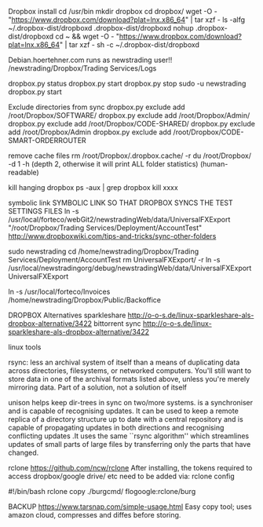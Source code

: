 Dropbox install
cd /usr/bin
mkdir dropbox
cd dropbox/
wget -O - "https://www.dropbox.com/download?plat=lnx.x86_64" | tar xzf -
ls -alfg
 ~/.dropbox-dist/dropboxd
 .dropbox-dist/dropboxd
  nohup .dropbox-dist/dropboxd
cd ~ && wget -O - "https://www.dropbox.com/download?plat=lnx.x86_64" | tar xzf -
sh -c ~/.dropbox-dist/dropboxd

Debian.hoertehner.com
runs as newstrading user!!
/newstrading/Dropbox/Trading Services/Logs

dropbox.py status
dropbox.py start
dropbox.py stop
sudo -u newstrading dropbox.py start

Exclude directories from sync
dropbox.py exclude add /root/Dropbox/SOFTWARE/
dropbox.py exclude add /root/Dropbox/Admin/
dropbox.py exclude add /root/Dropbox/CODE-SHARED/
dropbox.py exclude add /root/Dropbox/Admin
dropbox.py exclude add /root/Dropbox/CODE-SMART-ORDERROUTER

remove cache files
 rm /root/Dropbox/.dropbox.cache/ -r
 du /root/Dropbox/ -d 1 -h    (depth 2, otherwise it will print ALL folder statistics) (human-readable)

kill hanging dropbox
ps -aux | grep dropbox
kill xxxx

symbolic link
SYMBOLIC LINK SO THAT DROPBOX SYNCS THE TEST SETTINGS FILES 
ln -s /usr/local/forteco/webGit2/newstradingWeb/data/UniversalFXExport "/root/Dropbox/Trading Services/Deployment/AccountTest"
http://www.dropboxwiki.com/tips-and-tricks/sync-other-folders

sudo newstrading
cd /home/newstrading/Dropbox/Trading Services/Deployment/AccountTest
rm UniversalFXExport/ -r
ln -s /usr/local/newstradingorg/debug/newstradingWeb/data/UniversalFXExport UniversalFXExport

ln -s /usr/local/forteco/Invoices /home/newstrading/Dropbox/Public/Backoffice


DROPBOX Alternatives
sparkleshare 	http://o-o-s.de/linux-sparkleshare-als-dropbox-alternative/3422
bittorrent sync 	http://o-o-s.de/linux-sparkleshare-als-dropbox-alternative/3422

linux tools

rsync: less an archival system of itself than a means of duplicating data across 	directories, filesystems, or networked computers. You'll still want to store data in one of the archival formats listed above, unless you're merely mirroring data. Part of a solution, not a solution of itself

unison 
helps keep dir-trees in sync on two/more systems. is a synchroniser and is capable of recognising updates. It can be used to keep a remote replica of a directory structure up to date with a central repository and is capable of propagating updates in both directions and recognising conflicting updates .It uses the same ``rsync algorithm'' which streamlines updates of small parts of large files by transferring only the parts that have changed.

rclone
https://github.com/ncw/rclone
After installing, the tokens required to access dropbox/google drive/ etc need to be added via:
rclone config

#!/bin/bash
rclone copy ./burgcmd/ flogoogle:rclone/burg

BACKUP
https://www.tarsnap.com/simple-usage.html
Easy copy tool; uses amazon cloud, compresses and diffes before storing.

